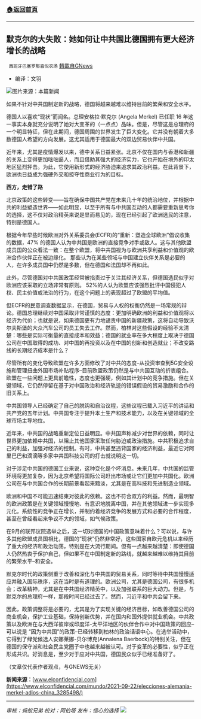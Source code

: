 ###  [:house:返回首頁](https://github.com/ourhimalayas/txt)
---


## 默克尔的大失败：她如何让中共国比德国拥有更大经济增长的战略
` 西班牙巴塞罗那喜悦农场` [轉載自GNews](https://gnews.org/zh-hans/1557936/)

- 编译：文羽


![](https://assets.gnews.org/wp-content/uploads/2021/09/unknown-2-24.png)图片来源：本篇新闻

如果不针对中共国制定新的战略，德国将越来越难以维持目前的繁荣和安全水平。

德国人以喜欢“现状”而闻名。总理安格拉·默克尔 (Angela Merkel) 已任职 16 年这一事实本身就充分说明了她对大变革的（一点点）品味。但是，尽管这是总理府的一个明显特征，但在此期间，德国周围的世界发生了巨大变化。它并没有朝着大多数德国人希望的方向发展。这尤其适用于德国最大的双边贸易伙伴中共国。

近年来，尤其是疫情爆发以来，德中关系日益紧张。北京不仅在国内与香港和新疆的关系上变得更加咄咄逼人，而且借助其强大的经济实力，它也开始在境外的印太地区猛烈抨击。为此，它使用新形式的经济胁迫来追求其政治利益。在此背景下，欧洲也日益成为强硬外交和掠夺性商业行为的目标。

**西方，走错了路**

北京政策的这些转变——旨在确保中国共产党在未来几十年的统治地位，并根据中共的利益塑造世界——如此明显，以至于所有与中共国互动的人都需要重新思考你的选择，这不仅对政治精英来说是显而易见的，现在已经引起了欧洲选民的注意，特别是德国人。

根据今年早些时候欧洲对外关系委员会(ECFR)的“重新：塑造全球欧洲”倡议收集的数据，47% 的德国人认为中共国是欧洲的直接竞争对手或敌人。这与其他欧盟成员国的公众看法一致：在整个欧盟，将中共国视为与欧洲共享利益和价值观的欧洲合作伙伴正在被边缘化。 那些认为在某些领域与中国建立伙伴关系是必要的人，在许多成员国中仍然是多数，但在德国和法国却不再如此。

此外，尽管德国对中共国政策经常被指责过于关注其经济关系，但德国选民似乎对欧洲应该采取的立场非常有原则。 52%的人认为欧盟应该强烈批评中国侵犯人权、民主价值或法治的行为，在这个问题上的表现超过了欧盟的平均值。

但ECFR的民意调查数据显示，在德国，贸易与人权的权衡仍然是一场常规的辩论。德国总理继续对中国采取非常谨慎的态度：更加明确欧洲的利益和价值观将以经济为代价；也就是说，如果德国更有力地谴责中国的新疆政策，这将自动导致沃尔夫斯堡的大众汽车公司的员工失去工作。然而，柏林对这些假设的经验不太清楚：哪些是实际可衡量的直接成本和效益；德国的就业率在多大程度上取决于德国公司在中国取得的成功、对中国的再投资以及在中国的创新和创造就业；不改变路线的长期经济成本是什么？

尽管所有的变化导致欧盟在许多方面修改了对中共的态度–从投资审查到5G安全设施和管理扭曲外国市场补贴程序–目前欧盟政策仍然是与中共国互动的折衷组合。欧盟在一些问题上更具前瞻性，态度也更强硬，例如其计划中的竞争措施。但在关键领域，它仍然停留在基于对中国政治和经济轨迹的错误假设的贸易激励和合作的旧关系上。

中共国领导人已经确定了自己的脱钩和自治议程，这些议程已载入习近平的讲话和共产党的五年计划。中共国专注于提升本土生产和技术能力，以及在关键领域的全球市场主导地位。

近年来，中共国的战略重新定位日益明显。中共国声称减少对世界的依赖，同时让世界更加依赖中共国，以阻止其他国家采取任何胁迫或政治措施。中共积极追求自己的利益，加强对经济的控制。有时，中共甚至违背国家的经济利益，最近它对阿里巴巴和滴滴等多家中共国科技公司的打击就说明这一切。

对于涉足中共国的德国工业来说，这种变化是个坏消息。未来几年，中共国的监管环境将更加复杂，因为北京希望将国际公司赶出市场或让它们更加中共国化。欧洲公司在与中共国合作的长期前景看起来黯淡，尤其是在高科技和先进制造业领域。

欧洲和中国不可能迅速结束对彼此的依赖。这也不符合双方的利益。然而，最明智的欧洲政策是在关键领域慢慢地、有意识地脱离中国，并在其他领域进一步实现多元化。系统性的竞争正在增长，并制约着经济竞争的发展方式和必要的合作程度，甚至在曾经看起来争议不大的领域，如气候政策。

在9月的联邦议院选举之后，这一切对德国的中国政策意味着什么？可以说，与许多其他欧盟成员国相比，德国的”现状”仍然非常好，这些国家自欧元危机以来经历了重大的经济和政治动荡，特别是在大流行期间。但有一点越来越清楚：即使德国人仍然热衷于保护自己，但如果不在中国制定新的路线，就越来越难以维持其目前的繁荣水平–和安全。

默克尔时代的政策侧重于改善和深化与中共国的贸易关系，同时等待中共国慢慢适应并融入国际秩序，这在当时是有道理的。欧洲公司，尤其是德国公司，有很多机会；改革精神，尤其是在中共国经济精英中，以及加强联系的巨大动力。但是，与默克尔的总理府一样，那段时间已经过去了。然而，习近平和中共会留下来。

因此，政策调整将是必要的，尤其是为了实现关键的经济目标，如改善德国公司的商业机会，保护工业基础，保持创新优势，并在国内和国外提供就业机会。中共政策以及欧洲在与大西洋彼岸或印度洋-太平洋地区的伙伴合作中对中国政策的回应–可以说是 “因为中共国”的政策–已经转移到柏林的政治话语中心。在选举活动中，它得到了绿党候选人安娜莱娜-贝尔博克(Annalena Baerbock)的特别关注，但在德国的保守派和社会民主党圈子中也越来越被认可。对于变革的必要性，似乎正在形成共识。好消息是，至少对于应对中共国，德国民众似乎已经准备好了。

（文章仅代表作者观点，与GNEWS无关）

**新闻来源：**[www.elconfidencial.com](https://www.elconfidencial.com/mundo/2021-09-22/elecciones-alemania-merkel-adios-china_3285498/)

* * *

*审核：蚂蚁兄弟*
*校对：阿伯塔*
*发布：信心的选择*
![](https://assets.gnews.org/wp-content/uploads/2021/09/GNEWS_CH..jpeg)

